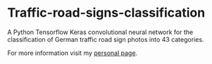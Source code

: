 # Traffic-road-signs-classification
A Python Tensorflow Keras convolutional neural network for the classification of German traffic road sign photos into 43 categories.

For more information visit my [personal page](https://simonakolarova.github.io/traffic_road_sign_classification.html).

